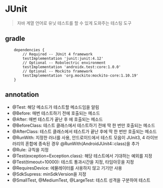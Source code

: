 # JUnit
> 자바 계열 언어로 유닛 테스트를 할 수 있게 도와주는 테스팅 도구

## gradle
```
    dependencies {
        // Required -- JUnit 4 framework
        testImplementation 'junit:junit:4.12'
        // Optional -- Robolectric environment
        testImplementation 'androidx.test:core:1.0.0'
        // Optional -- Mockito framework
        testImplementation 'org.mockito:mockito-core:1.10.19'
    }
```

## annotation
- @Test: 해당 메소드가 테스트할 메소드임을 알림
- @Before: 매번 테스트하기 전에 호출되는 메소드
- @After: 매번 테스트가 끝난 후 에 호출되는 메소드
- @BeforeClass: 테스트 클래스에서 테스트하기 전에 딱 한 번만 호출되는 메소드
- @AfterClass: 테스트 클래스에서 테스트가 끝난 후에 딱 한 번만 호출되는 메소드
- @RunWith: 지정한 러너를 사용, 안드로이드에서 테스트 모음이 JUnit3, 4 라이브러리의 혼합에 종속된 경우 @RunWith(AndroidJUnit4::class)을 추가
- @Rule: 규칙을 지정
- @Test(exception=Exception.class): 해당 테스트에서 기대하는 예외를 지정
- @Test(timeout=10000): 테스트 통과시간을 지정, 타임아웃을 지정
- @RequiresDevice: 에뮬레이터를 사용하지 않고 기기만 사용
- @SdkSupress: minSdkVersion을 지정
- @SmallTest, @MediumTest, @LargeTest: 테스트 성격을 구분하여 테스트

